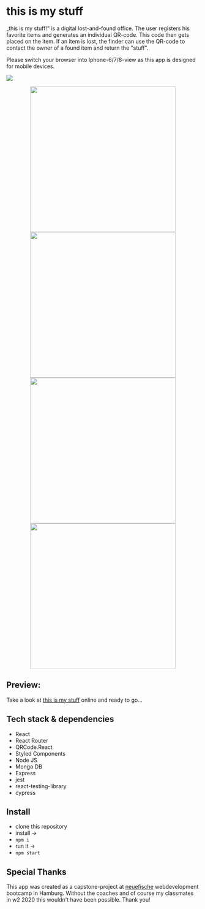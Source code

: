 # this is my stuff

„this is my stuff!“ is a digital lost-and-found office.
The user registers his favorite items and generates an individual QR-code. This code then gets placed on the item.
If an item is lost, the finder can use the QR-code to contact the owner of a found item and return the "stuff".

Please switch your browser into Iphone-6/7/8-view as this app is designed for mobile devices.


![](client/public/images/thisismystuff.gif)

<p align="center">
 <img height="380" src="https://res.cloudinary.com/thisismystuff/image/upload/v1591019793/mtv7vpwcycdbs0augbyr.png">
 <img height="380" src="https://res.cloudinary.com/thisismystuff/image/upload/v1591019833/pllrleinbzfymkandg4r.png">
 <img height="380" src="https://res.cloudinary.com/thisismystuff/image/upload/v1591019812/nenkb9tedlaw6pdko9zs.png">
 <img height="380" src="https://res.cloudinary.com/thisismystuff/image/upload/v1591019845/fjkmnfwed3zzj0npldpb.png">
</p>

## Preview:

Take a look at [this is my stuff](https://thisismystuff.herokuapp.com) online and ready to go...


## Tech stack & dependencies

- React
- React Router
- QRCode.React
- Styled Components
- Node JS
- Mongo DB
- Express
- jest
- react-testing-library
- cypress


## Install

 - clone this repository
 - install ->
 - ```npm i```
 - run it ->
 - ```npm start```


## Special Thanks

This app was created as a capstone-project at [neuefische](www.neuefische.de) webdevelopment bootcamp in Hamburg. Without the coaches and of course my classmates in w2 2020 this wouldn't have been possible. Thank you!
